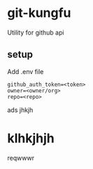 # git-kungfu
Utility for github api

## setup
Add .env file 
```
github_auth_token=<token>
owner=<owner/org>
repo=<repo>
```

ads
jhkjh

klhkjhjh
=======
reqwwwr

